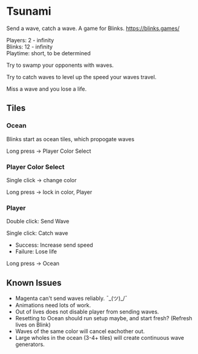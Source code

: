 # Tsunami

Send a wave, catch a wave. A game for Blinks. https://blinks.games/

Players: 2 - infinity  
Blinks: 12 - infinity  
Playtime: short, to be determined

Try to swamp your opponents with waves.

Try to catch waves to level up the speed your waves travel.

Miss a wave and you lose a life.

## Tiles

### Ocean

Blinks start as ocean tiles, which propogate waves

Long press -> Player Color Select

### Player Color Select

Single click -> change color

Long press -> lock in color, Player

### Player

Double click: Send Wave

Single click: Catch wave

- Success: Increase send speed
- Failure: Lose life

Long press -> Ocean

## Known Issues

- Magenta can't send waves reliably. ¯\_(ツ)_/¯
- Animations need lots of work.
- Out of lives does not disable player from sending waves.
- Resetting to Ocean should run setup maybe, and start fresh? (Refresh lives on Blink)
- Waves of the same color will cancel eachother out.
- Large wholes in the ocean (3-4+ tiles) will create continuous wave generators.
